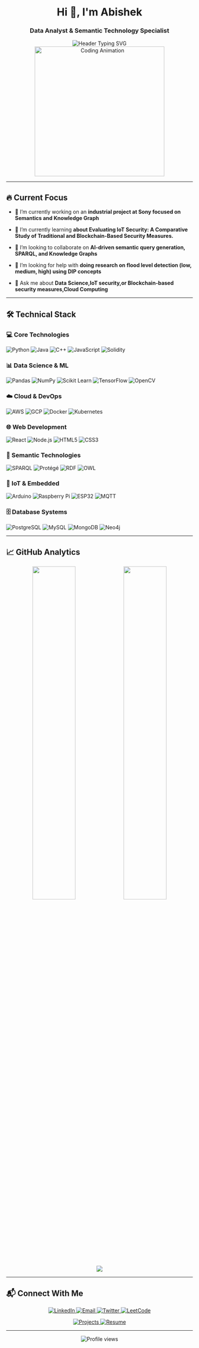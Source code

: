 <h1 align="center">Hi 👋, I'm Abishek</h1>
<h3 align="center">Data Analyst & Semantic Technology Specialist</h3>

<div align="center">
  <img src="https://readme-typing-svg.herokuapp.com?font=Fira+Code&weight=600&size=22&pause=1000&color=58A6FF&center=true&width=500&lines=Turning+Data+into+Actionable+Insights;Semantic+Technology+Enthusiast;IoT+Security+Researcher" alt="Header Typing SVG">
</div>

<div align="center">
  <img src="https://i.pinimg.com/originals/81/17/8b/81178b47a8598f0c81c4799f2cdd4057.gif" width="350" alt="Coding Animation">
</div>

---

## 🔥 Current Focus
- 🔭 I’m currently working on an **industrial project at Sony focused on Semantics and Knowledge Graph**

- 🌱 I’m currently learning **about Evaluating IoT Security: A Comparative Study of Traditional and Blockchain-Based Security Measures.**

- 👯 I’m looking to collaborate on **AI-driven semantic query generation, SPARQL, and Knowledge Graphs**

- 🤝 I’m looking for help with **doing research on flood level detection (low, medium, high) using DIP concepts**

- 💬 Ask me about **Data Science,IoT security,or Blockchain-based security measures,Cloud Computing**

---

## 🛠️ Technical Stack

### 💻 Core Technologies
![Python](https://img.shields.io/badge/Python-3776AB?logo=python&logoColor=white)
![Java](https://img.shields.io/badge/Java-007396?logo=java&logoColor=white)
![C++](https://img.shields.io/badge/C++-00599C?logo=c%2B%2B&logoColor=white)
![JavaScript](https://img.shields.io/badge/JavaScript-F7DF1E?logo=javascript&logoColor=black)
![Solidity](https://img.shields.io/badge/Solidity-363636?logo=solidity&logoColor=white)

### 📊 Data Science & ML
![Pandas](https://img.shields.io/badge/Pandas-150458?logo=pandas&logoColor=white)
![NumPy](https://img.shields.io/badge/NumPy-013243?logo=numpy&logoColor=white)
![Scikit Learn](https://img.shields.io/badge/Scikit_Learn-F7931E?logo=scikitlearn)
![TensorFlow](https://img.shields.io/badge/TensorFlow-FF6F00?logo=tensorflow)
![OpenCV](https://img.shields.io/badge/OpenCV-5C3EE8?logo=opencv)

### ☁️ Cloud & DevOps
![AWS](https://img.shields.io/badge/AWS-232F3E?logo=amazonaws)
![GCP](https://img.shields.io/badge/GCP-4285F4?logo=googlecloud)
![Docker](https://img.shields.io/badge/Docker-2496ED?logo=docker)
![Kubernetes](https://img.shields.io/badge/Kubernetes-326CE5?logo=kubernetes)

### 🌐 Web Development
![React](https://img.shields.io/badge/React-61DAFB?logo=react)
![Node.js](https://img.shields.io/badge/Node.js-339933?logo=nodedotjs)
![HTML5](https://img.shields.io/badge/HTML5-E34F26?logo=html5)
![CSS3](https://img.shields.io/badge/CSS3-1572B6?logo=css3)

### 🧠 Semantic Technologies
![SPARQL](https://img.shields.io/badge/SPARQL-0598C8?logo=rdf)
![Protégé](https://img.shields.io/badge/Protégé-0078D4?logo=protege)
![RDF](https://img.shields.io/badge/RDF-003B6F?logo=rdf)
![OWL](https://img.shields.io/badge/OWL-0078D4?logo=owl)

### 🔌 IoT & Embedded
![Arduino](https://img.shields.io/badge/Arduino-00979D?logo=arduino)
![Raspberry Pi](https://img.shields.io/badge/Raspberry_Pi-A22846?logo=raspberrypi)
![ESP32](https://img.shields.io/badge/ESP32-E7352C?logo=espressif)
![MQTT](https://img.shields.io/badge/MQTT-660066?logo=eclipsemosquitto)

### 🗄️ Database Systems
![PostgreSQL](https://img.shields.io/badge/PostgreSQL-4169E1?logo=postgresql)
![MySQL](https://img.shields.io/badge/MySQL-4479A1?logo=mysql)
![MongoDB](https://img.shields.io/badge/MongoDB-47A248?logo=mongodb)
![Neo4j](https://img.shields.io/badge/Neo4j-008CC1?logo=neo4j)

---

## 📈 GitHub Analytics

<p align="center">
  <img width="48%" src="https://github-readme-stats.vercel.app/api?username=abishekmoorthy&show_icons=true&theme=radical&hide_border=true&bg_color=00000000" />
  <img width="48%" src="https://github-readme-streak-stats.herokuapp.com/?user=abishekmoorthy&theme=radical&hide_border=true&background=00000000" />
</p>

<p align="center">
  <img src="https://github-readme-stats.vercel.app/api/top-langs/?username=abishekmoorthy&layout=compact&theme=radical&hide_border=true&bg_color=00000000" />
</p>

---

## 📬 Connect With Me

<p align="center">
  <a href="https://linkedin.com/in/abishek-e">
    <img src="https://img.shields.io/badge/LinkedIn-0077B5?logo=linkedin&logoColor=white&style=for-the-badge" alt="LinkedIn">
  </a>
  <a href="mailto:abishekmoorthy1234@gmail.com">
    <img src="https://img.shields.io/badge/Email-D14836?logo=gmail&logoColor=white&style=for-the-badge" alt="Email">
  </a>
  <a href="https://twitter.com/abishek59787942">
    <img src="https://img.shields.io/badge/Twitter-1DA1F2?logo=twitter&logoColor=white&style=for-the-badge" alt="Twitter">
  </a>
  <a href="https://leetcode.com/abishek">
    <img src="https://img.shields.io/badge/LeetCode-FFA116?logo=leetcode&logoColor=black&style=for-the-badge" alt="LeetCode">
  </a>
</p>

<div align="center">
  <a href="https://github.com/Abishekmoorthy">
    <img src="https://img.shields.io/badge/Projects_Showcase-181717?logo=github&logoColor=white&style=for-the-badge" alt="Projects">
  </a>
  <a href="https://drive.google.com/file/d/1_DFeqWGG7-85EUAeg6-cpMB31u-Up_-S/view?usp=sharing">
    <img src="https://img.shields.io/badge/View_Resume-4285F4?logo=googledrive&logoColor=white&style=for-the-badge" alt="Resume">
  </a>
</div>

---

<div align="center">
  <img src="https://komarev.com/ghpvc/?username=abishekmoorthy&label=Profile+Views&color=0e75b6&style=flat" alt="Profile views">
</div>
